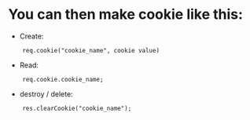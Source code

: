 # You can then make cookie like this: 


- Create:

```
    req.cookie("cookie_name", cookie value)
```


- Read: 

```
    req.cookie.cookie_name; 
```


- destroy / delete: 

```
    res.clearCookie("cookie_name");  
```